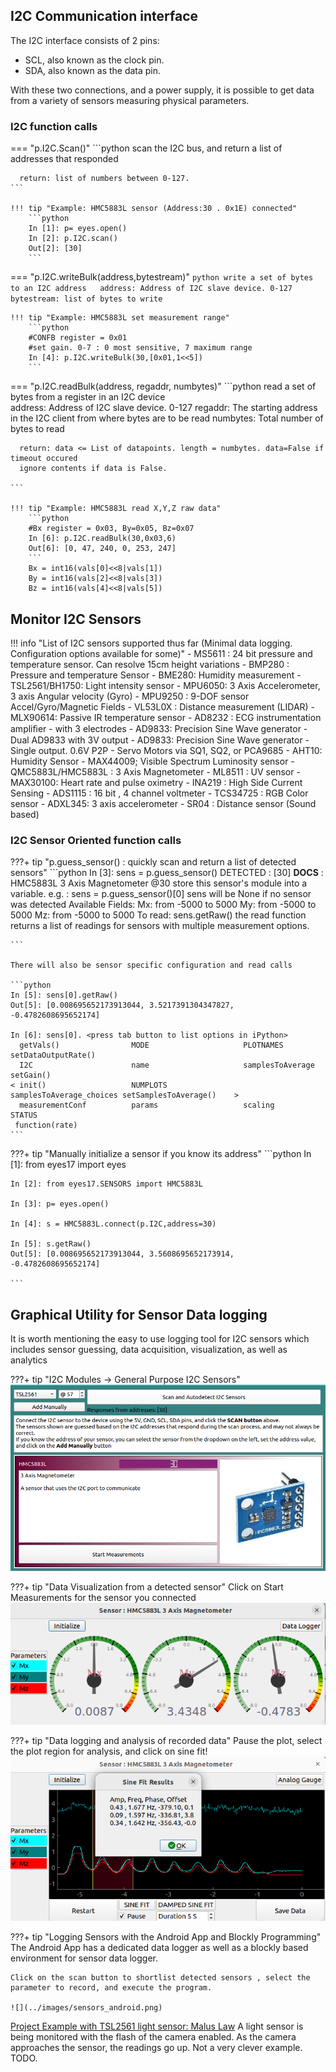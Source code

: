 ## I2C Communication interface

The I2C interface consists of 2 pins:

+ SCL, also known as the clock pin.
+ SDA, also known as the data pin.

With these two connections, and a power supply, it is possible to get data from a variety of sensors measuring
physical parameters.

### I2C function calls


=== "p.I2C.Scan()"
	```python
	scan the I2C bus, and return a list of addresses that responded
	
	  return: list of numbers between 0-127.
	```

	!!! tip "Example: HMC5883L sensor (Address:30 . 0x1E) connected"
		```python
		In [1]: p= eyes.open()	
		In [2]: p.I2C.scan()
		Out[2]: [30]
		```


=== "p.I2C.writeBulk(address,bytestream)"
	```python
	write a set of bytes to an I2C address	
	  address: Address of I2C slave device. 0-127
	  bytestream: list of bytes to write	
	```

	!!! tip "Example: HMC5883L set measurement range"
		```python
		#CONFB register = 0x01
		#set gain. 0-7 : 0 most sensitive, 7 maximum range
		In [4]: p.I2C.writeBulk(30,[0x01,1<<5])
		```

=== "p.I2C.readBulk(address, regaddr, numbytes)"
	```python
	read a set of bytes from a register in an I2C device	
	  address: Address of I2C slave device. 0-127
	  regaddr: The starting address in the I2C client from where bytes are to be read
	  numbytes: Total number of bytes to read
	  
      return: data <= List of datapoints. length = numbytes. data=False if timeout occured
	  ignore contents if data is False.
	
	```

	!!! tip "Example: HMC5883L read X,Y,Z raw data"
		```python
		#Bx register = 0x03, By=0x05, Bz=0x07
		In [6]: p.I2C.readBulk(30,0x03,6)
		Out[6]: [0, 47, 240, 0, 253, 247]
		```
		Bx = int16(vals[0]<<8|vals[1])
		By = int16(vals[2]<<8|vals[3])
		Bz = int16(vals[4]<<8|vals[5])



## Monitor I2C Sensors

!!! info "List of I2C sensors supported thus far (Minimal data logging. Configuration options available for some)"
	- MS5611 : 24 bit pressure and temperature sensor. Can resolve 15cm height variations
	- BMP280 : Pressure and temperature Sensor
	- BME280: Humidity measurement
	- TSL2561/BH1750: Light intensity sensor
	- MPU6050: 3 Axis Accelerometer, 3 axis Angular velocity (Gyro)
	- MPU9250 : 9-DOF sensor Accel/Gyro/Magnetic Fields
	- VL53L0X : Distance measurement (LIDAR)
	- MLX90614: Passive IR temperature sensor
	- AD8232 : ECG instrumentation ampliﬁer
	- with 3 electrodes
	- AD9833: Precision Sine Wave generator
	- Dual AD9833 with 3V output
	- AD9833: Precision Sine Wave generator
	- Single output. 0.6V P2P
	- Servo Motors via SQ1, SQ2, or PCA9685
	- AHT10: Humidity Sensor
	- MAX44009; Visible Spectrum Luminosity sensor
	- QMC5883L/HMC5883L : 3 Axis Magnetometer
	- ML8511 : UV sensor
	- MAX30100: Heart rate and pulse oximetry
	- INA219 : High Side Current Sensing
	- ADS1115 : 16 bit , 4 channel voltmeter
	- TCS34725 : RGB Color sensor
	- ADXL345: 3 axis accelerometer
	- SR04 : Distance sensor (Sound based)


### I2C Sensor Oriented function calls

???+ tip "p.guess_sensor() : quickly scan and return a list of detected sensors"
	```python
	In [3]: sens = p.guess_sensor()
	DETECTED :  [30]
	____DOCS____ : HMC5883L 3 Axis Magnetometer @30
		store this sensor's module into a variable. e.g. : sens = p.guess_sensor()[0]
		sens will be None if no sensor was detected 
		Available Fields:
			Mx: from -5000 to 5000
			My: from -5000 to 5000
			Mz: from -5000 to 5000
		To read: sens.getRaw()
			 the read function returns a list of readings for sensors with multiple measurement options.

	```

	There will also be sensor specific configuration and read calls

	```python
	In [5]: sens[0].getRaw()
	Out[5]: [0.008695652173913044, 3.5217391304347827, -0.4782608695652174]
	
	In [6]: sens[0]. <press tab button to list options in iPython>
	  getVals()                MODE                     PLOTNAMES                setDataOutputRate()       
	  I2C                      name                     samplesToAverage         setGain()                 
	< init()                   NUMPLOTS                 samplesToAverage_choices setSamplesToAverage()    >
	  measurementConf          params                   scaling                  STATUS                    
	 function(rate)
	```

???+ tip "Manually initialize a sensor if you know its address"
	```python
	In [1]: from eyes17 import eyes
	
	In [2]: from eyes17.SENSORS import HMC5883L
	
	In [3]: p= eyes.open()
	
	In [4]: s = HMC5883L.connect(p.I2C,address=30)
	
	In [5]: s.getRaw()
	Out[5]: [0.008695652173913044, 3.5608695652173914, -0.4782608695652174]
	
	```

## Graphical Utility for Sensor Data logging

It is worth mentioning the easy to use logging tool for I2C sensors which includes
sensor guessing, data acquisition, visualization, as well as analytics

???+ tip "I2C Modules -> General Purpose I2C Sensors"
	![](../images/sensorlogger.png)

???+ tip "Data Visualization from a detected sensor"
	Click on Start Measurements for the sensor you connected
	![](../images/sensorlogger_gauges.png)

???+ tip "Data logging and analysis of recorded data"
	Pause the plot, select the plot region for analysis, and click on sine fit!
	![](../images/sensorlogger_logger.png)


???+ tip "Logging Sensors with the Android App and Blockly Programming"
	The Android App has a dedicated data logger as well as a blockly based environment for sensor data logger.

    Click on the scan button to shortlist detected sensors , select the parameter to record, and execute the program.

	![](../images/sensors_android.png)

[Project Example with TSL2561 light sensor: Malus Law](../malus.md)
A light sensor is being monitored with the flash of the camera enabled. As the camera approaches the sensor, the readings go up. Not a very clever example. TODO.
